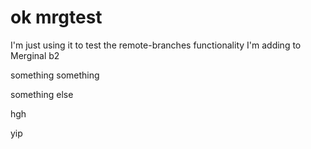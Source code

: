 ok
mrgtest
=======

I'm just using it to test the remote-branches functionality I'm adding to Merginal
b2

something something

something else

hgh

yip
